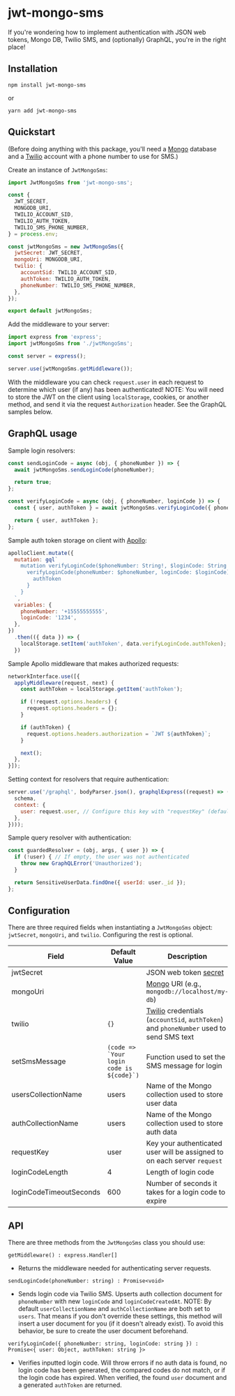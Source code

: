 # jwt-mongo-sms

If you're wondering how to implement authentication with JSON web tokens, Mongo DB, Twilio SMS, and (optionally) GraphQL, you're in the right place!

## Installation

```
npm install jwt-mongo-sms
```

or

```
yarn add jwt-mongo-sms
```

## Quickstart

(Before doing anything with this package, you'll need a [Mongo](https://www.mongodb.com/) database and a [Twilio](https://www.twilio.com/) account with a phone number to use for SMS.)

Create an instance of `JwtMongoSms`:
```javascript
import JwtMongoSms from 'jwt-mongo-sms';

const {
  JWT_SECRET,
  MONGODB_URI,
  TWILIO_ACCOUNT_SID,
  TWILIO_AUTH_TOKEN,
  TWILIO_SMS_PHONE_NUMBER,
} = process.env;

const jwtMongoSms = new JwtMongoSms({
  jwtSecret: JWT_SECRET,
  mongoUri: MONGODB_URI,
  twilio: {
    accountSid: TWILIO_ACCOUNT_SID,
    authToken: TWILIO_AUTH_TOKEN,
    phoneNumber: TWILIO_SMS_PHONE_NUMBER,
  },
});

export default jwtMongoSms;
```

Add the middleware to your server:
```javascript
import express from 'express';
import jwtMongoSms from './jwtMongoSms';

const server = express();

server.use(jwtMongoSms.getMiddleware());
```

With the middleware you can check `request.user` in each request to determine which user (if any) has been authenticated! NOTE: You will need to store the JWT on the client using `localStorage`, cookies, or another method, and send it via the request `Authorization` header. See the GraphQL samples below.

## GraphQL usage

Sample login resolvers:
```javascript
const sendLoginCode = async (obj, { phoneNumber }) => {
  await jwtMongoSms.sendLoginCode(phoneNumber);

  return true;
};

const verifyLoginCode = async (obj, { phoneNumber, loginCode }) => {
  const { user, authToken } = await jwtMongoSms.verifyLoginCode({ phoneNumber, loginCode });

  return { user, authToken };
};
```

Sample auth token storage on client with [Apollo](https://www.npmjs.com/package/apollo-client):
```javascript
apolloClient.mutate({
  mutation: gql`
    mutation verifyLoginCode($phoneNumber: String!, $loginCode: String!) {
      verifyLoginCode(phoneNumber: $phoneNumber, loginCode: $loginCode) {
        authToken
      }
    }
  `,
  variables: {
    phoneNumber: '+15555555555',
    loginCode: '1234',
  },
})
  .then(({ data }) => {
    localStorage.setItem('authToken', data.verifyLoginCode.authToken);
  })
```

Sample Apollo middleware that makes authorized requests:
```javascript
networkInterface.use([{
  applyMiddleware(request, next) {
    const authToken = localStorage.getItem('authToken');

    if (!request.options.headers) {
      request.options.headers = {};
    }

    if (authToken) {
      request.options.headers.authorization = `JWT ${authToken}`;
    }

    next();
  },
}]);
```

Setting context for resolvers that require authentication:
```javascript
server.use('/graphql', bodyParser.json(), graphqlExpress((request) => ({
  schema,
  context: {
    user: request.user, // Configure this key with "requestKey" (defaults to "user")
  },
})));
```

Sample query resolver with authentication:
```javascript
const guardedResolver = (obj, args, { user }) => {
  if (!user) { // If empty, the user was not authenticated
    throw new GraphQLError('Unauthorized');
  }

  return SensitiveUserData.findOne({ userId: user._id });
};
```

## Configuration

There are three required fields when instantiating a `JwtMongoSms` object: `jwtSecret`, `mongoUri`, and `twilio`. Configuring the rest is optional.

Field|Default Value|Description
---|---|---
jwtSecret||JSON web token [secret](https://jwt.io/introduction/)
mongoUri||[Mongo](https://www.mongodb.com/) URI (e.g., `mongodb://localhost/my-db`)
twilio|`{}`|[Twilio](https://www.twilio.com/) credentials (`accountSid`, `authToken`) and `phoneNumber` used to send SMS text
setSmsMessage|```(code => `Your login code is ${code}`)```|Function used to set the SMS message for login
usersCollectionName|users|Name of the Mongo collection used to store user data
authCollectionName|users|Name of the Mongo collection used to store auth data
requestKey|user|Key your authenticated user will be assigned to on each server `request`
loginCodeLength|4|Length of login code
loginCodeTimeoutSeconds|600|Number of seconds it takes for a login code to expire

## API

There are three methods from the `JwtMongoSms` class you should use:

```
getMiddleware() : express.Handler[]
```

* Returns the middleware needed for authenticating server requests.

```
sendLoginCode(phoneNumber: string) : Promise<void>
```

* Sends login code via Twilio SMS. Upserts auth collection document for `phoneNumber` with new `loginCode` and `loginCodeCreatedAt`. NOTE: By default `userCollectionName` and `authCollectionName` are both set to `users`. That means if you don't override these settings, this method will insert a user document for you (if it doesn't already exist). To avoid this behavior, be sure to create the user document beforehand.

```
verifyLoginCode({ phoneNumber: string, loginCode: string }) : Promise<{ user: Object, authToken: string }>
```

* Verifies inputted login code. Will throw errors if no auth data is found, no login code has been generated, the compared codes do not match, or if the login code has expired. When verified, the found `user` document and a generated `authToken` are returned.
